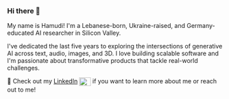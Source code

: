 ### Hi there 👋

My name is Hamudi! I'm a Lebanese-born, Ukraine-raised, and Germany-educated AI researcher in Silicon Valley.

I've dedicated the last five years to exploring the intersections of generative AI across text, audio, images, and 3D. I love building scalable software and I'm passionate about transformative products that tackle real-world challenges.

🔗 Check out my [LinkedIn](https://www.linkedin.com/in/hamnaanaa/) <a href="https://www.linkedin.com/in/hamnaanaa/" target="blank"><img align="center" src="https://raw.githubusercontent.com/rahuldkjain/github-profile-readme-generator/master/src/images/icons/Social/linked-in-alt.svg" alt="https://www.linkedin.com/in/hamnaanaa/" height="20" width="27" /></a> if you want to learn more about me or reach out to me!
